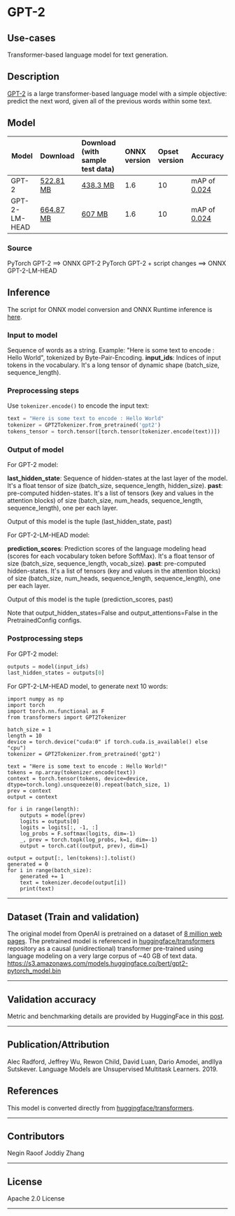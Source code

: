 <!--- SPDX-License-Identifier: Apache-2.0 -->

# GPT-2

## Use-cases
Transformer-based language model for text generation.

## Description
[GPT-2](https://openai.com/blog/better-language-models/) is a large transformer-based language model with a simple objective: predict the next word, given all of the previous words within some text.

## Model

 |Model        |Download  | Download (with sample test data)|ONNX version|Opset version|Accuracy |
|-------------|:--------------|:--------------|:--------------|:--------------|:--------------|
|GPT-2       |[522.81 MB](model/gpt2-10.onnx) | [438.3 MB](model/gpt2-10.tar.gz)| 1.6 | 10 |mAP of [0.024](https://docs.google.com/spreadsheets/d/1sryqufw2D0XlUH4sq3e9Wnxu5EAQkaohzrJbd5HdQ_w/edit#gid=0)|
|GPT-2-LM-HEAD |[664.87 MB](model/gpt2-lm-head-10.onnx) | [607 MB](model/gpt2-lm-head-10.tar.gz)| 1.6 | 10 |mAP of [0.024](https://docs.google.com/spreadsheets/d/1sryqufw2D0XlUH4sq3e9Wnxu5EAQkaohzrJbd5HdQ_w/edit#gid=0)|


### Source
PyTorch GPT-2 ==> ONNX GPT-2
PyTorch GPT-2 + script changes ==> ONNX GPT-2-LM-HEAD


## Inference
The script for ONNX model conversion and ONNX Runtime inference is [here](dependencies/GPT2-export.py).

### Input to model
Sequence of words as a string. Example: "Here is some text to encode : Hello World", tokenized by Byte-Pair-Encoding.
**input_ids**: Indices of input tokens in the vocabulary. It's a long tensor of dynamic shape (batch_size, sequence_length).



### Preprocessing steps
Use ```tokenizer.encode()``` to encode the input text:
```python
text = "Here is some text to encode : Hello World"
tokenizer = GPT2Tokenizer.from_pretrained('gpt2')
tokens_tensor = torch.tensor([torch.tensor(tokenizer.encode(text))])
```

### Output of model
For GPT-2 model:

**last_hidden_state**: Sequence of hidden-states at the last layer of the model. It's a float tensor of size (batch_size, sequence_length, hidden_size).
**past**: pre-computed hidden-states. It's a list of tensors (key and values in the attention blocks) of size (batch_size, num_heads, sequence_length, sequence_length), one per each layer.

Output of this model is the tuple (last_hidden_state, past)

For GPT-2-LM-HEAD model:

**prediction_scores**: Prediction scores of the language modeling head (scores for each vocabulary token before SoftMax). It's a float tensor of size (batch_size, sequence_length, vocab_size).
**past**: pre-computed hidden-states. It's a list of tensors (key and values in the attention blocks) of size (batch_size, num_heads, sequence_length, sequence_length), one per each layer.

Output of this model is the tuple (prediction_scores, past)

Note that output_hidden_states=False and output_attentions=False in the PretrainedConfig configs.

### Postprocessing steps
For GPT-2 model:

```python
outputs = model(input_ids)
last_hidden_states = outputs[0]
```

For GPT-2-LM-HEAD model, to generate next 10 words:
```
import numpy as np
import torch
import torch.nn.functional as F
from transformers import GPT2Tokenizer

batch_size = 1
length = 10
device = torch.device("cuda:0" if torch.cuda.is_available() else "cpu")
tokenizer = GPT2Tokenizer.from_pretrained('gpt2')

text = "Here is some text to encode : Hello World!"
tokens = np.array(tokenizer.encode(text))
context = torch.tensor(tokens, device=device, dtype=torch.long).unsqueeze(0).repeat(batch_size, 1)
prev = context
output = context

for i in range(length):
    outputs = model(prev)
    logits = outputs[0]
    logits = logits[:, -1, :]
    log_probs = F.softmax(logits, dim=-1)
    _, prev = torch.topk(log_probs, k=1, dim=-1)
    output = torch.cat((output, prev), dim=1)

output = output[:, len(tokens):].tolist()
generated = 0
for i in range(batch_size):
    generated += 1
    text = tokenizer.decode(output[i])
    print(text)
```
<hr>

## Dataset (Train and validation)
The original model from OpenAI is pretrained on a dataset of [8 million web pages](https://openai.com/blog/better-language-models).
The pretrained model is referenced in  [huggingface/transformers](https://github.com/huggingface/transformers/blob/master/transformers/modeling_gpt2.py) repository as a causal (unidirectional) transformer pre-trained using language modeling on a very large corpus of ~40 GB of text data.
https://s3.amazonaws.com/models.huggingface.co/bert/gpt2-pytorch_model.bin

<hr>

## Validation accuracy
Metric and benchmarking details are provided by HuggingFace in this [post](https://medium.com/huggingface/benchmarking-transformers-pytorch-and-tensorflow-e2917fb891c2).
<hr>


## Publication/Attribution
Alec Radford, Jeffrey Wu, Rewon Child, David Luan, Dario Amodei, andIlya Sutskever. Language Models are Unsupervised Multitask Learners. 2019.

## References
This model is converted directly from [huggingface/transformers](https://github.com/huggingface/transformers/blob/master/src/transformers/modeling_gpt2.py).
<hr>

## Contributors
Negin Raoof
Joddiy Zhang
<hr>

## License
Apache 2.0 License
<hr>
